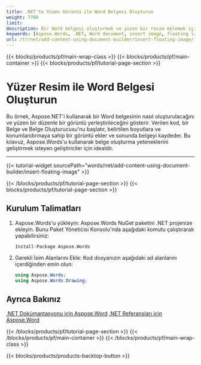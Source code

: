 ```yaml
---
title: .NET'te Yüzen Görüntü ile Word Belgesi Oluşturun
weight: 7700
limit: 
description: Bir Word belgesi oluşturmak ve yüzen bir resim eklemek için Aspose.Words for .NET'i nasıl kullanacağınızı öğrenin. Adım adım örnek verilir.
keywords: [Aspose.Words, .NET, Word document, insert image, floating layout, DocumentBuilder, C# example]
url: /tr/net/add-content-using-document-builder/insert-floating-image/
---
```

{{< blocks/products/pf/main-wrap-class >}}
{{< blocks/products/pf/main-container >}}
{{< blocks/products/pf/tutorial-page-section >}}

# Yüzer Resim ile Word Belgesi Oluşturun

Bu örnek, Aspose.NET'i kullanarak bir Word belgesinin nasıl oluşturulacağını ve yüzen bir düzenle bir görüntü yerleştirileceğini gösterir. Verilen kod, bir Belge ve Belge Oluşturucusu'nu başlatır, belirtilen boyutlara ve konumlandırmaya sahip bir görüntü ekler ve sonunda belgeyi kaydeder. Bu kılavuz, Aspose.Words'u kullanarak belge oluşturma yeteneklerini geliştirmek isteyen geliştiriciler için idealdir.

---
{{< tutorial-widget sourcePath="words/net/add-content-using-document-builder/insert-floating-image" >}}

{{< /blocks/products/pf/tutorial-page-section >}}
{{< blocks/products/pf/tutorial-page-section >}}
## Kurulum Talimatları
1. Aspose.Words'u yükleyin: Aspose.Words NuGet paketini .NET projenize ekleyin. Bunu Paket Yöneticisi Konsolu'nda aşağıdaki komutu çalıştırarak yapabilirsiniz:
   ```
   Install-Package Aspose.Words
   ```

2. Gerekli İsim Alanlarını Ekle: Kod dosyanızın aşağıdaki ad alanlarını içerdiğinden emin olun:
   ```csharp
   using Aspose.Words;
   using Aspose.Words.Drawing;
   ```

## Ayrıca Bakınız
[.NET Dokümantasyonu için Aspose.Word](https://docs.aspose.com/words/net/)
[.NET Referansları için Aspose.Word](https://reference.aspose.com/words/net/)

{{< /blocks/products/pf/tutorial-page-section >}}
{{< /blocks/products/pf/main-container >}}
{{< /blocks/products/pf/main-wrap-class >}}

{{< blocks/products/products-backtop-button >}}
